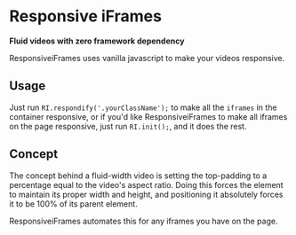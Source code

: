 # Responsive iFrames
**Fluid videos with zero framework dependency**

ResponsiveiFrames uses vanilla javascript to make your videos responsive.

## Usage

Just run `RI.respondify('.yourClassName');` to make all the `iframes` in the container responsive, or if you'd
like ResponsiveiFrames to make all iframes on the page responsive, just run `RI.init();`, and it does the rest.

## Concept

The concept behind a fluid-width video is setting the top-padding to a percentage equal to the video's aspect ratio.
Doing this forces the element to maintain its proper width and height, and positioning it absolutely forces it to be
100% of its parent element.

ResponsiveiFrames automates this for any iframes you have on the page.
